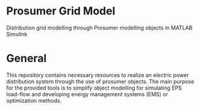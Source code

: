 # Prosumer Grid Model
Distribution grid modelling through Prosumer modelling objects in MATLAB Simulink

# General
This repository contains necessary resources to realize an electric power distribution system through the use of prosumer objects. The main purpose for the provided tools is to simplify object modelling for simulating EPS load-flow and developing energy management systems (EMS) or optimization methods.
